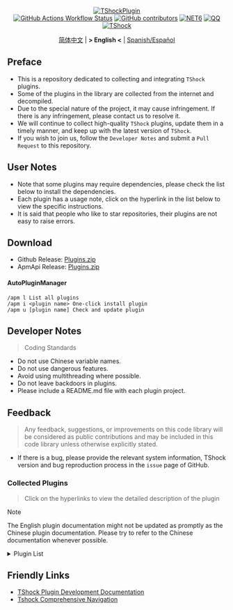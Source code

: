 <div align="center">
  
[![TShockPlugin](https://socialify.git.ci/UnrealMultiple/TShockPlugin/image?description=1&descriptionEditable=A%20TShock%20Chinese%20Plugin%20Collection%20Repository&forks=1&issues=1&language=1&logo=https%3A%2F%2Fgithub.com%2FUnrealMultiple%2FTShockPlugin%2Fblob%2Fmaster%2Ficon.png%3Fraw%3Dtrue&name=1&pattern=Circuit%20Board&pulls=1&stargazers=1&theme=Auto)](https://github.com/UnrealMultiple/TShockPlugin)  
[![GitHub Actions Workflow Status](https://img.shields.io/github/actions/workflow/status/UnrealMultiple/TShockPlugin/.github%2Fworkflows%2Fbuild.yml)](https://github.com/UnrealMultiple/TShockPlugin/actions)
[![GitHub contributors](https://img.shields.io/github/contributors/UnrealMultiple/TShockPlugin?style=flat)](https://github.com/UnrealMultiple/TShockPlugin/graphs/contributors)
[![NET6](https://img.shields.io/badge/Core-%20.NET_6-blue)](https://dotnet.microsoft.com/zh-cn/)
[![QQ](https://img.shields.io/badge/QQ-EB1923?logo=tencent-qq&logoColor=white)](https://qm.qq.com/cgi-bin/qm/qr?k=54tOesIU5g13yVBNFIuMBQ6AzjgE6f0m&jump_from=webapi&authKey=6jzafzJEqQGzq7b2mAHBw+Ws5uOdl83iIu7CvFmrfm/Xxbo2kNHKSNXJvDGYxhSW)
[![TShock](https://img.shields.io/badge/TShock5.2.0-2B579A.svg?&logo=TShock&logoColor=white)](https://github.com/Pryaxis/TShock)

[简体中文](README.md) | **&gt; English &lt;** | [Spanish/Español](README.es-ES.md)

</div>

## Preface
- This is a repository dedicated to collecting and integrating `TShock` plugins.
- Some of the plugins in the library are collected from the internet and decompiled.
- Due to the special nature of the project, it may cause infringement. If there is any infringement, please contact us to resolve it.
- We will continue to collect high-quality `TShock` plugins, update them in a timely manner, and keep up with the latest version of `TShock`.
- If you wish to join us, follow the `Developer Notes` and submit a `Pull Request` to this repository.


## User Notes

- Note that some plugins may require dependencies, please check the list below to install the dependencies.
- Each plugin has a usage note, click on the hyperlink in the list below to view the specific instructions.
- It is said that people who like to star repositories, their plugins are not easy to raise errors.

## Download

- Github Release: [Plugins.zip](https://github.com/UnrealMultiple/TShockPlugin/releases/download/V1.0.0.0/Plugins.zip)
- ApmApi Release: [Plugins.zip](http://api.terraria.ink:11434/plugin/get_all_plugins)

#### AutoPluginManager
    /apm l List all plugins
    /apm i <plugin name> One-click install plugin
    /apm u [plugin name] Check and update plugin

## Developer Notes

> Coding Standards

- Do not use Chinese variable names.
- Do not use dangerous features.
- Avoid using multithreading where possible.
- Do not leave backdoors in plugins.
- Please include a README.md file with each plugin project.

## Feedback

> Any feedback, suggestions, or improvements on this code library will be considered as public contributions and may be included in this code library unless otherwise explicitly stated.

- If there is a bug, please provide the relevant system information, TShock version and bug reproduction process in the `issue` page of GitHub.

### Collected Plugins

> Click on the hyperlinks to view the detailed description of the plugin

> [!NOTE]
> The English plugin documentation might not be updated as promptly as the Chinese plugin documentation.
> Please try to refer to the Chinese documentation whenever possible.

<Details>
<Summary>Plugin List</Summary>

| Plugin Name | English Available | Plugin Description | Dependencies |
| :-: | :-: | :-: | :-: |
| [AdditionalPylons](./src/AdditionalPylons/README.en-US.md) | Yes | Place more Pylons | [LazyAPI](./src/LazyAPI/README.md) |
| [AnnouncementBoxPlus](./src/AnnouncementBoxPlus/README.md) | No | Enhance Broadcast Box Functionality | [LazyAPI](./src/LazyAPI/README.md) |
| [AutoAirItem](./src/AutoAirItem/README.en-US.md) | Yes | Automatic trash cans | [LazyAPI](./src/LazyAPI/README.md) |
| [AutoBroadcast](./src/AutoBroadcast/README.en-US.md) | Yes | Automatic broadcast | [LazyAPI](./src/LazyAPI/README.md) |
| [AutoClear](./src/AutoClear/README.en-US.md) | Yes | Intelligent automatic cleaning | [LazyAPI](./src/LazyAPI/README.md) |
| [AutoFish](./src/AutoFish/README.en-US.md) | Yes | Automatic fishing | [LazyAPI](./src/LazyAPI/README.md) |
| [AutoPluginManager](./src/AutoPluginManager/README.en-US.md) | Yes | Update plugins automatically in one key |  |
| [AutoReset](./src/AutoReset/README.en-US.md) | Yes | Fully automatic reset | [LazyAPI](./src/LazyAPI/README.md) |
| [AutoStoreItems](./src/AutoStoreItems/README.en-US.md) | Yes | Automatic storage | [LazyAPI](./src/LazyAPI/README.md) |
| [AutoTeam](./src/AutoTeam/README.en-US.md) | Yes | Automatic team formation | [LazyAPI](./src/LazyAPI/README.md) |
| [Back](./src/Back/README.en-US.md) | Yes | Return to the point of death | [LazyAPI](./src/LazyAPI/README.md) |
| [BagPing](./src/BagPing/README.en-US.md) | Yes | Mark treasure bags on the map |  |
| [BanNpc](./src/BanNpc/README.en-US.md) | Yes | Prevent monster generation | [LazyAPI](./src/LazyAPI/README.md) |
| [BedSet](./src/BedSet/README.en-US.md) | Yes | Set and record respawn points | [LazyAPI](./src/LazyAPI/README.md) |
| [BetterWhitelist](./src/BetterWhitelist/README.en-US.md) | Yes | Whitelist plugin | [LazyAPI](./src/LazyAPI/README.md) |
| [BridgeBuilder](./src/BridgeBuilder/README.en-US.md) | Yes | Quick bridge building | [LazyAPI](./src/LazyAPI/README.md) |
| [BuildMaster](./src/BuildMaster/README.md) | No | Red Bean Mini Game·Master Builder Mode | [MiniGamesAPI](./src/MiniGamesAPI/README.md) |
| [CaiBot](./src/CaiBot/README.md) | No | CaiBot adapter plugin (Only support QQ) |  |
| [CaiCustomEmojiCommand](./src/CaiCustomEmojiCommand/README.en-US.md) | Yes | Custom emoji command | [LazyAPI](./src/LazyAPI/README.md) |
| [CaiLib](./src/CaiLib/README.md) | No | Cai's preload library | [SixLabors.ImageSharp]() |
| [CaiPacketDebug](./src/CaiPacketDebug/README.md) | No | Cai Packet Debug Tool | [LazyAPI](./src/LazyAPI/README.md) [TrProtocol]() |
| [CaiRewardChest](./src/CaiRewardChest/README.en-US.md) | Yes | Convert naturally generated chests into reward chests that everyone can claim once | [linq2db]() [LazyAPI](./src/LazyAPI/README.md) |
| [CGive](./src/CGive/README.en-US.md) | Yes | Offline commands |  |
| [Challenger](./src/Challenger/README.en-US.md) | Yes | Challenger mode |  |
| [Chameleon](./src/Chameleon/README.en-US.md) | Yes | Login before entering the server | [LazyAPI](./src/LazyAPI/README.md) |
| [ChattyBridge](./src/ChattyBridge/README.md) | No | Used for cross-server chat | [LazyAPI](./src/LazyAPI/README.md) |
| [ChestRestore](./src/ChestRestore/README.en-US.md) | Yes | Infinite items in resource servers |  |
| [Chireiden.TShock.Omni](https://github.com/sgkoishi/yaaiomni/blob/master/README.md) | No | Yet another misc plugin for TShock - the core part |  |
| [Chireiden.TShock.Omni.Misc](https://github.com/sgkoishi/yaaiomni/blob/master/README.md) | No | Yet another misc plugin for TShock - the miscellaneous part | [Chireiden.TShock.Omni](https://github.com/sgkoishi/yaaiomni/blob/master/README.md) |
| [CNPCShop](./src/CNPCShop/README.md) | No | Custom NPC shop |  |
| [ConsoleSql](./src/ConsoleSql/README.md) | No | Execute SQL statements in the console |  |
| [ConvertWorld](./src/ConvertWorld/README.en-US.md) | Yes | Convert world items by defeating monsters |  |
| [CreateSpawn](./src/CreateSpawn/README.md) | No | Spawn point building generation | [LazyAPI](./src/LazyAPI/README.md) |
| [CriticalHit](./src/CriticalHit/README.en-US.md) | No | Critical hit prompt |  |
| [Crossplay](https://github.com/UnrealMultiple/Crossplay/blob/main/README.md) | No | Allows for cross-platform play |  |
| [CustomMonster](./src/CustomMonster/README.en-US.md) | Yes | Customize, modify, and generate monsters and bosses  |  |
| [DamageRuleLoot](./src/DamageRuleLoot/README.en-US.md) | Yes | Determine the drop treasure bag based on the ratio of damage and transfer damage calculation |  |
| [DamageStatistic](./src/DamageStatistic/README.md) | No | Display damage caused by each player after each boss fight |  |
| [DataSync](./src/DataSync/README.md) | No | Progress synchronization |  |
| [DeathDrop](./src/DeathDrop/README.md) | No | Random and custom loot upon monster death |  |
| [DisableMonsLoot](./src/DisableMonsLoot/README.md) | No | Prohibit monster loot |  |
| [DonotFuck](./src/DonotFuck/README.en-US.md) | Yes | Prevent swearing | [LazyAPI](./src/LazyAPI/README.md) |
| [DTEntryBlock](./src/DTEntryBlock/README.md) | No | Prevent entry into dungeons or temples |  |
| [DumpTerrariaID](./src/DumpTerrariaID/README.md) | No | Dump Terraria IDs |  |
| [DwTP](./src/DwTP/README.en-US.md) | Yes | Positioning Teleport |  |
| [Economics.Deal](./src/Economics.Deal/README.en-US.md) | Yes | Trading plugin | [EconomicsAPI](./src/EconomicsAPI/README.en-US.md) |
| [Economics.NPC](./src/Economics.NPC/README.en-US.md) | No | Custom monster rewards | [EconomicsAPI](./src/EconomicsAPI/README.en-US.md) |
| [Economics.Projectile](./src/Economics.Projectile/README.en-US.md) | No | Custom projectiles | [EconomicsAPI](./src/EconomicsAPI/README.en-US.md) [Economics.RPG](./src/Economics.RPG/README.en-US.md) |
| [Economics.Regain](./src/Economics.Regain/README.en-US.md) | Yes | Item recycling | [EconomicsAPI](./src/EconomicsAPI/README.en-US.md) |
| [Economics.RPG](./src/Economics.RPG/README.en-US.md) | Yes | RPG plugin | [EconomicsAPI](./src/EconomicsAPI/README.en-US.md) |
| [Economics.Shop](./src/Economics.Shop/README.en-US.md) | Yes | Shop plugin | [EconomicsAPI](./src/EconomicsAPI/README.en-US.md) [Economics.RPG](./src/Economics.RPG/README.en-US.md) |
| [Economics.Skill](./src/Economics.Skill/README.en-US.md) | Yes | Skill plugin | [EconomicsAPI](./src/EconomicsAPI/README.en-US.md) [Jint]() [Economics.RPG](./src/Economics.RPG/README.en-US.md) |
| [Economics.Task](./src/Economics.Task/README.en-US.md) | Yes | Task plugin | [EconomicsAPI](./src/EconomicsAPI/README.en-US.md) [Economics.RPG](./src/Economics.RPG/README.en-US.md) |
| [Economics.WeaponPlus](./src/Economics.WeaponPlus/README.en-US.md) | Yes | Weapon enhancement | [EconomicsAPI](./src/EconomicsAPI/README.en-US.md) |
| [EconomicsAPI](./src/EconomicsAPI/README.en-US.md) | Yes | Economic plugin prerequisite |  |
| [EndureBoost](./src/EndureBoost/README.en-US.md) | Yes | Grant specified buff when the player has a certain number of items |  |
| [EssentialsPlus](./src/EssentialsPlus/README.en-US.md) | Yes | Additional management commands |  |
| [Ezperm](./src/Ezperm/README.en-US.md) | Yes | Batch change permissions |  |
| [FishShop](https://github.com/UnrealMultiple/TShockFishShop/blob/master/README.md) | No | Fish shop |  |
| [GenerateMap](./src/GenerateMap/README.md) | No | Generate map images | [CaiLib](./src/CaiLib/README.md) |
| [GolfRewards](./src/GolfRewards/README.md) | No | Golf rewards |  |
| [GoodNight](./src/GoodNight/README.md) | No | Curfew |  |
| [HardPlayerDrop](./src/HardPlayerDrop/README.md) | No | Hardcore death drops life crystals |  |
| [HelpPlus](./src/HelpPlus/README.en-US.md) | Yes | Fix and enhance the Help command |  |
| [History](./src/History/README.md) | No | History grid record |  |
| [HouseRegion](./src/HouseRegion/README.md) | No | Land claiming plugin |  |
| [Invincibility](./src/Invincibility/README.md) | No | Time-limited invincibility |  |
| [ItemBox](./src/ItemBox/README.md) | No | Off-line inventory |  |
| [ItemDecoration](./src/ItemDecoration/README.en-US.md) | No | Floating message display for held items | [LazyAPI](./src/LazyAPI/README.md) |
| [ItemPreserver](./src/ItemPreserver/README.md) | No | Preserve specified items from consumption |  |
| [JourneyUnlock](./src/JourneyUnlock/README.md) | No | Unlock journey items |  |
| [Lagrange.XocMat.Adapter](./src/Lagrange.XocMat.Adapter/README.md) | No | Lagrange.XocMat Bot Adapter Plugin | [SixLabors.ImageSharp]() |
| [LazyAPI](./src/LazyAPI/README.md) | No | Plugin base library | [linq2db]() |
| [LifemaxExtra](./src/LifemaxExtra/README.en-US.md) | No | Eat more life fruits/crystals | [LazyAPI](./src/LazyAPI/README.md) |
| [ListPlugins](./src/ListPlugins/README.md) | No | List installed plugins |  |
| [MapTp](./src/MapTp/README.en-US.md) | Yes | Double-click on the map to teleport |  |
| [MiniGamesAPI](./src/MiniGamesAPI/README.md) | No | Bean paste mini-game API |  |
| [ModifyWeapons](./src/ModifyWeapons/README.en-US.md) | Yes | ModifyWeapons | [LazyAPI](./src/LazyAPI/README.md) |
| [MonsterRegen](./src/MonsterRegen/README.md) | No | Monster progress regeneration |  |
| [MusicPlayer](./src/MusicPlayer/README.md) | No | Simple music player |  |
| [Noagent](./src/Noagent/README.md) | No | Prohibit proxy IP from entering |  |
| [NormalDropsBags](./src/NormalDropsBags/README.md) | No | Drop treasure bags at normal difficulty |  |
| [OnlineGiftPackage](./src/OnlineGiftPackage/README.md) | No | Online gift package |  |
| [PacketsStop](./src/PacketsStop/README.md) | No | Packet interception |  |
| [PermaBuff](./src/PermaBuff/README.md) | No | Permanent buff |  |
| [PerPlayerLoot](./src/PerPlayerLoot/README.en-US.md) | Yes | Separate chest for player loot |  |
| [PersonalPermission](./src/PersonalPermission/README.md) | No | Set permissions individually for players |  |
| [Platform](./src/Platform/README.md) | No | Determine player device |  |
| [PlayerManager](https://github.com/UnrealMultiple/TShockPlayerManager/blob/master/README.md) | No | Hufang's player manager |  |
| [PlayerRandomSwapper](./src/PlayerRandomSwapper/README.en-US.md) | Yes | Random Player Position Swap | [LazyAPI](./src/LazyAPI/README.md) |
| [PlayerSpeed](./src/PlayerSpeed/README.en-US.md) | Yes | Enable players to achieve a two-stage sprint | [LazyAPI](./src/LazyAPI/README.md) |
| [ProgressBag](./src/ProgressBag/README.md) | No | Progress gift pack |  |
| [ProgressControls](./src/ProgressControls/README.md) | No | Planbook (Automate server control) |  |
| [ProgressRestrict](./src/ProgressRestrict/README.md) | No | Super progress detection | [DataSync](./src/DataSync/README.md) |
| [ProxyProtocolSocket](./src/ProxyProtocolSocket/README.md) | Yes | Accept proxy protocol connections |  |
| [PvPer](./src/PvPer/README.md) | No | Duel system |  |
| [RainbowChat](./src/RainbowChat/README.md) | Yes | Random chat color |  |
| [RandomBroadcast](./src/RandomBroadcast/README.md) | No | Random broadcast |  |
| [RandRespawn](./src/RandRespawn/README.en-US.md) | No | Random spawn point |  |
| [RealTime](./src/RealTime/README.md) | No | Synchronize server time with real time |  |
| [RebirthCoin](./src/RebirthCoin/README.en-US.md) | Yes | Consume designated items to revive player |  |
| [RecipesBrowser](./src/RecipesBrowser/README.md) | No | Crafting table |  |
| [ReFishTask](./src/ReFishTask/README.en-US.md) | Yes | Automatically refresh fisherman tasks |  |
| [RegionView](./src/RegionView/README.md) | No | Display area boundaries |  |
| [Respawn](./src/Respawn/README.md) | No | Respawn at the death place |  |
| [RestInventory](./src/RestInventory/README.md) | No | Provide REST query backpack interface |  |
| [RolesModifying](./src/RolesModifying/README.md) | No | Modify player backpack |  |
| [Sandstorm](./src/Sandstorm/README.md) | No | Toggle sandstorm |  |
| [ServerTools](./src/ServerTools/README.en-US.md) | No | Server management tools | [LazyAPI](./src/LazyAPI/README.md) [linq2db]() |
| [SessionSentinel](./src/SessionSentinel/README.md) | No | Handle players not sending data packets for a long time |  |
| [ShortCommand](./src/ShortCommand/README.md) | No | Short command |  |
| [ShowArmors](./src/ShowArmors/README.md) | No | Display equipment bar |  |
| [SignInSign](./src/SignInSign/README.md) | No | Signboard login plugin |  |
| [SimultaneousUseFix](./src/SimultaneousUseFix/README.md) | No | Solve problems like stuck double hammer and star spin machine gun | [Chireiden.TShock.Omni](https://github.com/sgkoishi/yaaiomni/blob/master/README.md) |
| [SmartRegions](./src/SmartRegions/README.md) | No | Smart regions |  |
| [SpawnInfra](./src/SpawnInfra/README.md) | No | Generate basic infrastructure |  |
| [SpclPerm](./src/SpclPerm/README.md) | No | Server owner privileges |  |
| [StatusTextManager](./src/StatusTextManager/README.md) | No | PC status text management plugin |  |
| [SurfaceBlock](./src/SurfaceBlock/README.en-US.md) | Yes | Prohibit surface projectiles | [LazyAPI](./src/LazyAPI/README.md) |
| [SwitchCommands](./src/SwitchCommands/README.md) | No | Execute commands in region |  |
| [TeleportRequest](./src/TeleportRequest/README.en-US.md) | Yes | Teleport request |  |
| [TimeRate](./src/TimeRate/README.en-US.md) | Yes | modifying time acceleration using commands, and supporting player sleep to trigger events. |  |
| [TimerKeeper](./src/TimerKeeper/README.en-US.md) | Yes | Save timer state |  |
| [TownNPCHomes](./src/TownNPCHomes/README.en-US.md) | Yes | NPC quick home |  |
| [TShockConfigMultiLang](./src/TShockConfigMultiLang/README.en-US.md) | No | TShock configuration language localization | [LazyAPI](./src/LazyAPI/README.md) |
| [UnseenInventory](./src/UnseenInventory/README.md) | No | Allows the server to generate items that are normally 'unobtainable' |  |
| [VBY.Common](https://github.com/UnrealMultiple/MyPlugin/blob/master/docs/VBY.Common.md) | No | Foundation library for VBY plugins |  |
| [VBY.GameContentModify](https://github.com/UnrealMultiple/MyPlugin/blob/master/docs/VBY.GameContentModify.md) | No | Customizable modifications for certain game content (super) | [VBY.Common](https://github.com/UnrealMultiple/MyPlugin/blob/master/docs/VBY.Common.md) |
| [VBY.OtherCommand](https://github.com/UnrealMultiple/MyPlugin/blob/master/docs/VBY.OtherCommand.md) | No | Provide some other auxiliary commands | [VBY.Common](https://github.com/UnrealMultiple/MyPlugin/blob/master/docs/VBY.Common.md) |
| [VBY.PluginLoader](https://github.com/UnrealMultiple/MyPlugin/blob/master/docs/VBY.PluginLoader.md) | No | A plugin loader that allows hot reloading |  |
| [VeinMiner](./src/VeinMiner/README.en-US.md) | Yes | Chain mining |  |
| [VotePlus](./src/VotePlus/README.en-US.md) | Yes | Multi-function voting |  |
| [WeaponPlus](./src/WeaponPlusCostCoin/README.md) | No | Weapon enhancement coin version |  |
| [WikiLangPackLoader](./src/WikiLangPackLoader/README.md) | No | Load Chinese Wiki language pack for server |  |
| [WorldModify](https://github.com/UnrealMultiple/TShockWorldModify/blob/master/README.md) | No | World editor, can modify most of the world parameters |  |
| [ZHIPlayerManager](./src/ZHIPlayerManager/README.en-US.md) | Yes | zZhi's player management plugin |  |

</Details>

## Friendly Links

- [TShock Plugin Development Documentation](https://github.com/ACaiCat/TShockPluginDocument)
- [Tshock Comprehensive Navigation](https://github.com/UnrealMultiple/Tshock-nav)
